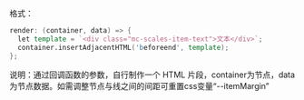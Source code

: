 格式：

```d
render: (container, data) => {
  let template = `<div class="mc-scales-item-text">文本</div>`;
  container.insertAdjacentHTML('beforeend', template);
};
```

说明：通过回调函数的参数，自行制作一个 HTML 片段，container为节点，data为节点数据。如需调整节点与线之间的间距可重置css变量“--itemMargin”
